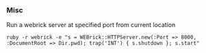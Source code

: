 
### Misc

Run a webrick server at specified port from current location

`ruby -r webrick -e "s = WEBrick::HTTPServer.new(:Port => 8000, :DocumentRoot => Dir.pwd); trap('INT') { s.shutdown }; s.start"`